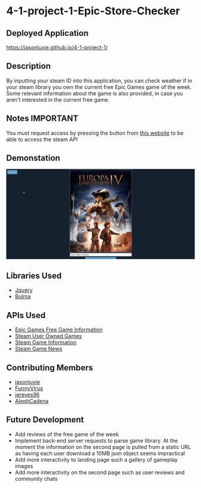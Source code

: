 # 4-1-project-1-Epic-Store-Checker
## Deployed Application
https://jasonluxie.github.io/4-1-project-1/
## Description
By inputting your steam ID into this application, you can check weather if in your steam library you own the current free Epic Games game of the week. Some relevant information about the game is also provided, in case you aren't interested in the current free game. 
## Notes IMPORTANT
You must request access by pressing the button from [this website](https://cors-anywhere.herokuapp.com/) to be able to access the steam API
## Demonstation
![Demonstration of application, checking modals for instructions, then inputting ID leads to redirect of information page which includes information and a button to link to the game page.](./assets/images/project-demo-gif.gif)

## Libraries Used
* [Jquery](https://jquery.com/)
* [Bulma](https://bulma.io/) 
## APIs Used
* [Epic Games Free Game Information](https://rapidapi.com/thekevinconnor@gmail.com/api/free-epic-games/)
* [Steam User Owned Games](https://developer.valvesoftware.com/wiki/Steam_Web_API#GetOwnedGames_.28v0001.29)
* [Steam Game Information](https://partner.steamgames.com/doc/webapi/ISteamApps)
* [Steam Game News](https://partner.steamgames.com/doc/webapi/ISteamNews)
## Contributing Members
* [jasonluxie](https://github.com/jasonluxie)
* [FunnyVirus](https://github.com/FunnyVirus)
* [jereyes96](https://github.com/jereyes96)
* [AlephCadena](https://github.com/AlephCadena)
## Future Development
* Add reviews of the free game of the week
* Implement back-end server requests to parse game library. At the moment the information on the second page is pulled from a static URL as having each user download a 10MB json object seems impractical
* Add more interactivity to landing page such a gallery of gameplay images
* Add more interactivity on the second page such as user reviews and community chats 

